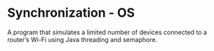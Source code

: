 # Synchronization - OS
A program that simulates a limited number of devices connected to a router’s Wi-Fi
using Java threading and semaphore.